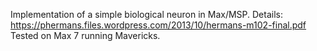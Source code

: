 Implementation of a simple biological neuron in Max/MSP.
Details: https://phermans.files.wordpress.com/2013/10/hermans-m102-final.pdf 
Tested on Max 7 running Mavericks.
